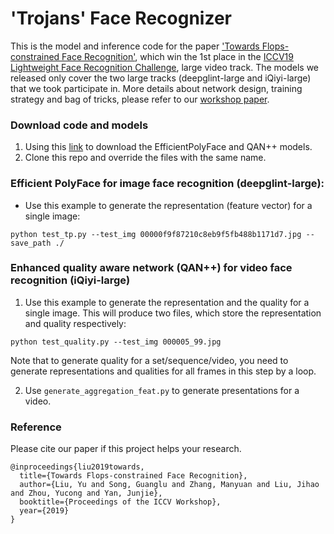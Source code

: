 # 'Trojans' Face Recognizer

This is the model and inference code for the paper ['Towards Flops-constrained Face Recognition'](https://arxiv.org/pdf/1909.00632.pdf), which win the 1st place in the [ICCV19 Lightweight Face Recognition Challenge](https://ibug.doc.ic.ac.uk/resources/lightweight-face-recognition-challenge-workshop/), large video track.
The models we released only cover the two large tracks (deepglint-large and iQiyi-large) that we took participate in.
More details about network design, training strategy and bag of tricks, please refer to our [workshop paper](https://arxiv.org/pdf/1909.00632.pdf).

### Download code and models
 1. Using this [link](https://drive.google.com/open?id=1NhjPmPHkykrvxCCo3kz-ssPsv6ZaHhRp) to download the EfficientPolyFace and QAN++ models.
 2. Clone this repo and override the files with the same name.
### Efficient PolyFace for image face recognition (deepglint-large): 
 - Use this example to generate the representation (feature vector) for a single image: 
```
python test_tp.py --test_img 00000f9f87210c8eb9f5fb488b1171d7.jpg --save_path ./
```
### Enhanced quality aware network (QAN++) for video face recognition (iQiyi-large)
 1. Use this example to generate the representation and the quality for a single image. This will produce two files, which store the representation and quality respectively:
```
python test_quality.py --test_img 000005_99.jpg
```
Note that to generate quality for a set/sequence/video, you need to generate representations and qualities for all frames in this step by a loop.
 
 2. Use ```generate_aggregation_feat.py``` to generate presentations for a video.

### Reference
Please cite our paper if this project helps your research.
```
@inproceedings{liu2019towards,
  title={Towards Flops-constrained Face Recognition},
  author={Liu, Yu and Song, Guanglu and Zhang, Manyuan and Liu, Jihao and Zhou, Yucong and Yan, Junjie},
  booktitle={Proceedings of the ICCV Workshop},
  year={2019}
}
```
